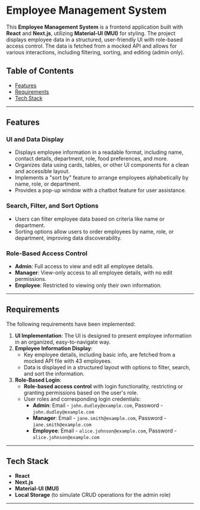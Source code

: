 # **Employee Management System**

This **Employee Management System** is a frontend application built with **React** and **Next.js**, utilizing **Material-UI (MUI)** for styling. The project displays employee data in a structured, user-friendly UI with role-based access control. The data is fetched from a mocked API and allows for various interactions, including filtering, sorting, and editing (admin only).

## **Table of Contents**

- [Features](#features)
- [Requirements](#requirements)
- [Tech Stack](#tech-stack)

---

## **Features**

### **UI and Data Display**

- Displays employee information in a readable format, including name, contact details, department, role, food preferences, and more.
- Organizes data using cards, tables, or other UI components for a clean and accessible layout.
- Implements a "sort by" feature to arrange employees alphabetically by name, role, or department.
- Provides a pop-up window with a chatbot feature for user assistance.

### **Search, Filter, and Sort Options**

- Users can filter employee data based on criteria like name or department.
- Sorting options allow users to order employees by name, role, or department, improving data discoverability.

### **Role-Based Access Control**

- **Admin**: Full access to view and edit all employee details.
- **Manager**: View-only access to all employee details, with no edit permissions.
- **Employee**: Restricted to viewing only their own information.

---

## **Requirements**

The following requirements have been implemented:

1. **UI Implementation**: The UI is designed to present employee information in an organized, easy-to-navigate way.
2. **Employee Information Display**:
   - Key employee details, including basic info, are fetched from a mocked API file with 43 employees.
   - Data is displayed in a structured layout with options to filter, search, and sort the information.
3. **Role-Based Login**:
   - **Role-based access control** with login functionality, restricting or granting permissions based on the user's role.
   - User roles and corresponding login credentials:
     - **Admin**: Email - `john.dudley@example.com`, Password - `john.dudley@example.com`
     - **Manager**: Email - `jane.smith@example.com`, Password - `jane.smith@example.com`
     - **Employee**: Email - `alice.johnson@example.com`, Password - `alice.johnson@example.com`

---

## **Tech Stack**

- **React**
- **Next.js**
- **Material-UI (MUI)**
- **Local Storage** (to simulate CRUD operations for the admin role)

---

